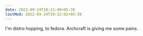 ```yaml
---
date: 2022-09-24T10:11:40+05:30
lastMod: 2022-09-24T10:12:02+05:30
---
```


I'm distro hopping, to fedora. Archcraft is giving me some pains.
